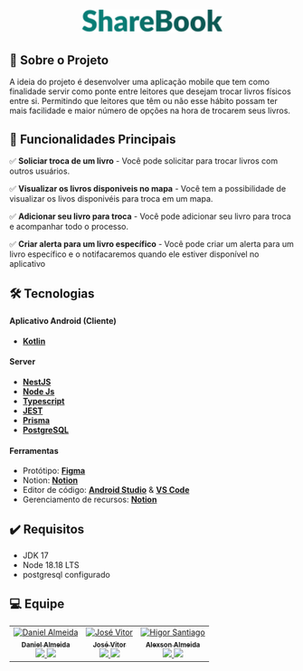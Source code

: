 <h1 align="center">
  <img width="250px" title="Logo goorg" alt="Logo ShareBook" src="/logo.svg">
</h1>

## 🎯 Sobre o Projeto

A ideia do projeto é desenvolver uma aplicação mobile que tem como finalidade servir como ponte entre leitores que desejam trocar livros físicos entre si. Permitindo que leitores que têm ou não esse hábito possam ter mais facilidade e maior número de opções na hora de trocarem seus livros.

## 🚀 Funcionalidades Principais

✅ **Soliciar troca de um livro** - Você pode solicitar para trocar livros com outros usuários.
</br>

✅ **Visualizar os livros disponiveis no mapa** - Você tem a possibilidade de visualizar os livos disponivéis para troca em um mapa.
</br>

✅ **Adicionar seu livro para troca** - Você pode adicionar seu livro para troca e acompanhar todo o processo.
</br>

✅ **Criar alerta para um livro específico** - Você pode criar um alerta para um livro específico e o notifacaremos quando ele estiver disponível no aplicativo

## 🛠 Tecnologias

#### Aplicativo Android (Cliente)

- [**Kotlin**](https://kotlinlang.org/)

#### Server

- [**NestJS**](https://nestjs.com/)
- [**Node Js**](https://nodejs.org/en)
- [**Typescript**](https://www.typescriptlang.org/)
- [**JEST**](https://jestjs.io/pt-BR/)
- [**Prisma**](https://www.prisma.io/)
- [**PostgreSQL**](https://www.postgresql.org)

#### Ferramentas

- Protótipo: [**Figma**](https://www.figma.com/file/Gvz9lZVWX845bpMhtfgkvu/ShareBook?type=design&node-id=160%3A165&mode=design&t=kwUU5whODF1PjM9l-1)
- Notion: [**Notion**](https://quixotic-zephyr-14e.notion.site/ShareBook-PI3-9394c7372c794188947d3cdfbb453e3f?pvs=4)
- Editor de código: [**Android Studio**](https://developer.android.com/studio) & [**VS Code**](https://code.visualstudio.com)
- Gerenciamento de recursos: [**Notion**](https://www.notion.so)

## ✔️ Requisitos

- JDK 17
- Node 18.18 LTS
- postgresql configurado

## 💻 Equipe

<table>
  <tr>
    <td align="center"><a href="https://github.com/danielft2"><img src="https://avatars.githubusercontent.com/u/73781042?v=4" width="100px;" alt="Daniel Almeida"/><br /><sub><b>Daniel Almeida</b></sub></a><br /><a href="https://github.com/danielft2" title="FrontEnd">
      <div style="displa: 'flex'; align-item: 'center'; gap: '8px' "> 
            <img src="https://download.logo.wine/logo/Kotlin_(programming_language)/Kotlin_(programming_language)-Logo.wine.png" width="30px" />
            <img src="https://upload.wikimedia.org/wikipedia/commons/a/ad/Figma-1-logo.png" width="20px" />
      </div>
    </a></td>
     <td align="center"><a href="https://github.com/JoseVitorNobre"><img src="https://avatars.githubusercontent.com/u/62249331?v=4" width="100px;" alt="José Vitor"/><br /><sub><b>José Vitor</b></sub></a><br /><a href="https://github.com/JoseVitorNobre" title="BackEnd">
        <div style="displa: 'flex'; align-item: 'center'; gap: '8px' "> 
            <img src="https://download.logo.wine/logo/Kotlin_(programming_language)/Kotlin_(programming_language)-Logo.wine.png" width="30px" />
            <img src="https://seeklogo.com/images/N/nestjs-logo-09342F76C0-seeklogo.com.png" width="20px"/>
        </div>
     </a></td>
     <td align="center"><a href="https://github.com/alexsonalmeida"><img src="https://avatars.githubusercontent.com/u/101877352?v=4" width="100px;" alt="Higor Santiago"/><br /><sub><b>Alexson Almeida</b></sub></a><br /><a href="https://github.com/alexsonalmeida" title="FrontEnd">
        <div style="displa: 'flex'; align-item: 'center'; gap: '8px' "> 
            <img src="https://download.logo.wine/logo/Kotlin_(programming_language)/Kotlin_(programming_language)-Logo.wine.png" width="30px" />
            <img src="https://seeklogo.com/images/N/nestjs-logo-09342F76C0-seeklogo.com.png" width="20px"/>
        </div>
     </a></td>
  </tr>
</table>
